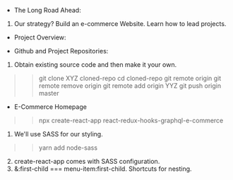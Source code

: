 - The Long Road Ahead:
1. Our strategy? Build an e-commerce Website. Learn how to lead projects.

- Project Overview:

- Github and Project Repositories:
1. Obtain existing source code and then make it your own.
>> git clone XYZ cloned-repo
>> cd cloned-repo
>> git remote
    origin
>> git remote remove origin
>> git remote add origin YYZ
>> git push origin master

- E-Commerce Homepage
>> npx create-react-app react-redux-hooks-graphql-e-commerce
1. We'll use SASS for our styling.
>> yarn add node-sass
2. create-react-app comes with SASS configuration.
3. &:first-child === menu-item:first-child. Shortcuts for nesting.